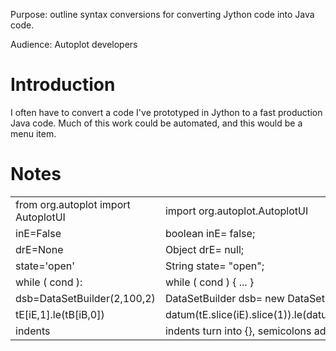 Purpose: outline syntax conversions for converting Jython code into Java
code.

Audience: Autoplot developers

# Introduction

I often have to convert a code I've prototyped in Jython to a fast
production Java code. Much of this work could be automated, and this
would be a menu item.

# Notes

|                                     |                                                               |
| ----------------------------------- | ------------------------------------------------------------- |
| from org.autoplot import AutoplotUI | import org.autoplot.AutoplotUI                                |
| inE=False                           | boolean inE= false;                                           |
| drE=None                            | Object drE= null;                                             |
| state='open'                        | String state= "open";                                         |
| while ( cond ):                     | while ( cond ) { ... }                                        |
| dsb=DataSetBuilder(2,100,2)         | DataSetBuilder dsb= new DataSetBuilder(2,100,2)               |
| tE\[iE,1\].le(tB\[iB,0\])           | datum(tE.slice(iE).slice(1)).le(datum(tB.slice(iB).slice(0))) |
| indents                             | indents turn into {}, semicolons added                        |
